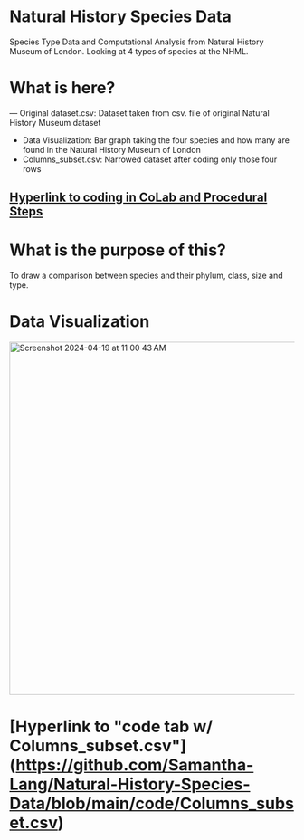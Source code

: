 # Natural History Species Data
Species Type Data and Computational Analysis from Natural History Museum of London. Looking at 4 types of species at the NHML.


# What is here?
— Original dataset.csv: Dataset taken from csv. file of original Natural History Museum dataset
- Data Visualization: Bar graph taking the four species and how many are found in the Natural History Museum of London
- Columns_subset.csv: Narrowed dataset after coding only those four rows


## [Hyperlink to coding in CoLab and Procedural Steps](https://colab.research.google.com/drive/1MXLZo8RTayuao2tWTdAyKFj_8XLNjMq2)

# What is the purpose of this?
To draw a comparison between species and their phylum, class, size and type.

# Data Visualization 
<img width="624" alt="Screenshot 2024-04-19 at 11 00 43 AM" src="https://github.com/Samantha-Lang/Natural-History-Species-Data/assets/167785490/bada307e-1fd1-4efe-89cb-99348cd60376">

# [Hyperlink to "code tab w/ Columns_subset.csv"] (https://github.com/Samantha-Lang/Natural-History-Species-Data/blob/main/code/Columns_subset.csv) 
# 
